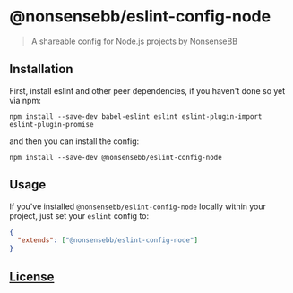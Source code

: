 # @nonsensebb/eslint-config-node

> A shareable config for Node.js projects by NonsenseBB

## Installation

First, install eslint and other peer dependencies, if you haven't done so yet via npm:

```shell
npm install --save-dev babel-eslint eslint eslint-plugin-import eslint-plugin-promise
```

and then you can install the config:

```shell
npm install --save-dev @nonsensebb/eslint-config-node
```

## Usage

If you've installed `@nonsensebb/eslint-config-node` locally within your project, just set your `eslint` config to:

```json
{
  "extends": ["@nonsensebb/eslint-config-node"]
}
```

## [License](../../LICENSE)
